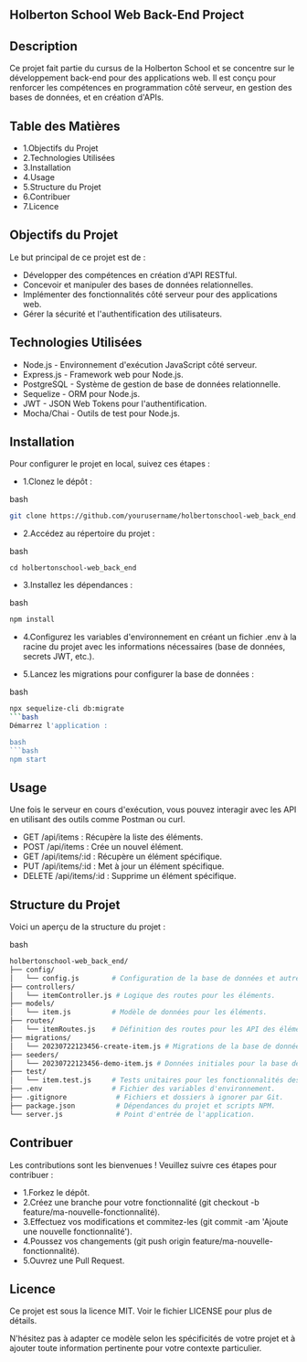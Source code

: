 ## Holberton School Web Back-End Project
## Description
Ce projet fait partie du cursus de la Holberton School et se concentre sur le développement back-end pour des applications web. Il est conçu pour renforcer les compétences en programmation côté serveur, en gestion des bases de données, et en création d'APIs.

## Table des Matières
- 1.Objectifs du Projet
- 2.Technologies Utilisées
- 3.Installation
- 4.Usage
- 5.Structure du Projet
- 6.Contribuer
- 7.Licence
## Objectifs du Projet
Le but principal de ce projet est de :

- Développer des compétences en création d'API RESTful.
- Concevoir et manipuler des bases de données relationnelles.
- Implémenter des fonctionnalités côté serveur pour des applications web.
- Gérer la sécurité et l'authentification des utilisateurs.
## Technologies Utilisées
- Node.js - Environnement d'exécution JavaScript côté serveur.
- Express.js - Framework web pour Node.js.
- PostgreSQL - Système de gestion de base de données relationnelle.
- Sequelize - ORM pour Node.js.
- JWT - JSON Web Tokens pour l'authentification.
- Mocha/Chai - Outils de test pour Node.js.
## Installation
Pour configurer le projet en local, suivez ces étapes :

- 1.Clonez le dépôt :

bash
```bash
git clone https://github.com/yourusername/holbertonschool-web_back_end.git
```
- 2.Accédez au répertoire du projet :

bash
```bahs
cd holbertonschool-web_back_end
```
- 3.Installez les dépendances :

bash
```bash
npm install
```
- 4.Configurez les variables d'environnement en créant un fichier .env à la racine du projet avec les informations nécessaires (base de données, secrets JWT, etc.).

- 5.Lancez les migrations pour configurer la base de données :

bash
```bash
npx sequelize-cli db:migrate
```bash
Démarrez l'application :

bash
```bash
npm start
```
## Usage
Une fois le serveur en cours d'exécution, vous pouvez interagir avec les API en utilisant des outils comme Postman ou curl.

- GET /api/items : Récupère la liste des éléments.
- POST /api/items : Crée un nouvel élément.
- GET /api/items/:id : Récupère un élément spécifique.
- PUT /api/items/:id : Met à jour un élément spécifique.
- DELETE /api/items/:id : Supprime un élément spécifique.
## Structure du Projet
Voici un aperçu de la structure du projet :

bash
```bash
holbertonschool-web_back_end/
├── config/
│   └── config.js        # Configuration de la base de données et autres paramètres.
├── controllers/
│   └── itemController.js # Logique des routes pour les éléments.
├── models/
│   └── item.js          # Modèle de données pour les éléments.
├── routes/
│   └── itemRoutes.js    # Définition des routes pour les API des éléments.
├── migrations/
│   └── 20230722123456-create-item.js # Migrations de la base de données.
├── seeders/
│   └── 20230722123456-demo-item.js # Données initiales pour la base de données.
├── test/
│   └── item.test.js     # Tests unitaires pour les fonctionnalités des éléments.
├── .env                 # Fichier des variables d'environnement.
├── .gitignore            # Fichiers et dossiers à ignorer par Git.
├── package.json          # Dépendances du projet et scripts NPM.
└── server.js             # Point d'entrée de l'application.
```
## Contribuer
Les contributions sont les bienvenues ! Veuillez suivre ces étapes pour contribuer :

- 1.Forkez le dépôt.
- 2.Créez une branche pour votre fonctionnalité (git checkout -b feature/ma-nouvelle-fonctionnalité).
- 3.Effectuez vos modifications et commitez-les (git commit -am 'Ajoute une nouvelle fonctionnalité').
- 4.Poussez vos changements (git push origin feature/ma-nouvelle-fonctionnalité).
- 5.Ouvrez une Pull Request.
## Licence
Ce projet est sous la licence MIT. Voir le fichier LICENSE pour plus de détails.

N'hésitez pas à adapter ce modèle selon les spécificités de votre projet et à ajouter toute information pertinente pour votre contexte particulier.
